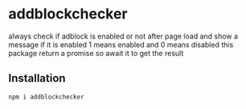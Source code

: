 # addblockchecker


always check if adblock is enabled or not after page load and show a message if it is enabled
1 means enabled and 0 means disabled
this package return a promise so await it to get the result

## Installation

```bash
npm i addblockchecker

